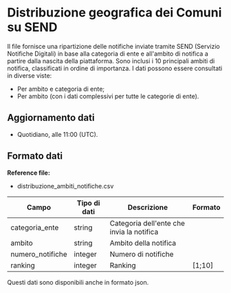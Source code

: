 
# Distribuzione geografica dei Comuni su SEND

Il file fornisce una ripartizione delle notifiche inviate tramite SEND (Servizio Notifiche Digitali) in base alla categoria di ente e all'ambito di notifica a partire dalla nascita della piattaforma. Sono inclusi i 10 principali ambiti di notifica, classificati in ordine di importanza. I dati possono essere consultati in diverse viste:
* Per ambito e categoria di ente;
* Per ambito (con i dati complessivi per tutte le categorie di ente).

## Aggiornamento dati

- Quotidiano, alle 11:00 (UTC).

## Formato dati

**Reference file:**

- distribuzione_ambiti_notifiche.csv<br>

| Campo             | Tipo di dati | Descrizione                               | Formato               |
| ----------------- | ------------ | ----------------------------------------- | --------------------- |
| categoria_ente    | string       | Categoria dell'ente che invia la notifica |                       |
| ambito            | string       | Ambito della notifica                     |                       |
| numero_notifiche  | integer      | Numero di notifiche                       |                       |
| ranking           | integer      | Ranking                                   | [1;10]                |

Questi dati sono disponibili anche in formato json.